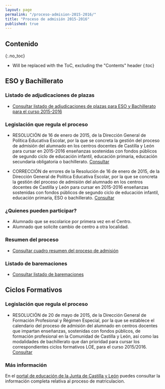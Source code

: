 ```yaml
---
layout: page
permalink: "/proceso-admision-2015-2016/"
title: "Proceso de admisión 2015-2016"
published: true
---
```


<style>
img[alt="ZeroMeeting"], img[alt="Drops"], img[alt="Banderas"], img[alt="Logo Comenius"]  {
    margin: 0 auto;
    display: block;	
}

</style>

<section class="white-wrapper padding-top" id="contenido">
<div class="container" style="max-width: 650px; margin: 20px auto 0px auto" markdown="1">

# Contenido
{:.no_toc}

* Will be replaced with the ToC, excluding the "Contents" header
{:toc}


## ESO y Bachillerato

### Listado de adjudicaciones de plazas

* [Consultar listado de adjudicaciones de plazas para ESO y Bachillerato para el curso 2015-2016](www.googledrive.com/host/0B4jaZeMGL7HsY1JvNkhnX2tzUF8zdm03VzNIcmlBOEF1dGhN)

### Legislación que regula el proceso

* RESOLUCIÓN de 16 de enero de 2015, de la Dirección General de Política Educativa Escolar, por la que se concreta la gestión del proceso de admisión del alumnado en los centros docentes de Castilla y León para cursar en 2015-2016 enseñanzas sostenidas con fondos públicos de segundo ciclo de educación infantil, educación primaria, educación secundaria obligatoria o bachillerato. [Consultar](https://drive.google.com/open?id=0B4jaZeMGL7HsMGlQMmFUZXFKYmM&authuser=0)

* CORRECCIÓN de errores de la Resolución de 16 de enero de 2015, de la Dirección General de Política Educativa Escolar, por la que se concreta la gestión del proceso de admisión del alumnado en los centros docentes de Castilla y León para cursar en 2015-2016 enseñanzas sostenidas con fondos públicos de segundo ciclo de educación infantil, educación primaria, ESO o bachillerato. [Consultar](https://drive.google.com/open?id=0B4jaZeMGL7HsMGlQMmFUZXFKYmM&authuser=0)


### ¿Quienes pueden participar?

* Alumnado que se escolarice por primera vez en el Centro.
* Alumnado que solicite cambio de centro a otra localidad.


### Resumen del proceso

* [Consultar cuadro resumen del proceso de admisión](https://drive.google.com/open?id=0B4jaZeMGL7HsS3JPNnJfeVVpMXM&authuser=0)


### Listado de baremaciones

* [Consultar listado de baremaciones](https://drive.google.com/file/d/0B4jaZeMGL7HseWZrMEI3WTRzZTg/view?usp=sharing)


## Ciclos Formativos

### Legislación que regula el proceso

* RESOLUCIÓN de 20 de mayo de 2015, de la Dirección General de Formación Profesional y Régimen Especial, por la que se establece el calendario del proceso de admisión del alumnado en centros docentes que impartan enseñanzas, sostenidas con fondos públicos, de formación profesional en la Comunidad de Castilla y León, así como las modalidades de bachillerato que dan prioridad para cursar los correspondientes ciclos formativos LOE, para el curso 2015/2016. [Consultar](http://bocyl.jcyl.es/boletines/2015/05/29/pdf/BOCYL-D-29052015-7.pdf)

### Más información

En el [portal de educación de la Junta de Castilla y León](http://www.educa.jcyl.es/alumnado/es/formacion-profesional-castilla-leon/formacion-profesional-inicial/normativa-instrucciones-especificas-formacion-profesional/admision-alumnos-ciclos-formativos-formacion-profesional-gr) puedes consultar la información completa relativa al proceso de matriculacion.










</div>
</section>
